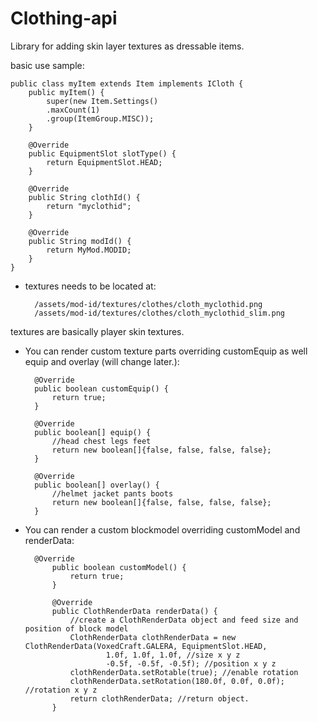 # Clothing-api
Library for adding skin layer textures as dressable items.

basic use sample:

    public class myItem extends Item implements ICloth {
        public myItem() {
            super(new Item.Settings()
            .maxCount(1)
            .group(ItemGroup.MISC));
        }

        @Override
        public EquipmentSlot slotType() {
            return EquipmentSlot.HEAD;
        }
    
        @Override
        public String clothId() {
            return "myclothid";
        }
    
        @Override
        public String modId() {
            return MyMod.MODID;
        }
    }
 
* textures needs to be located at:
        
        /assets/mod-id/textures/clothes/cloth_myclothid.png
        /assets/mod-id/textures/clothes/cloth_myclothid_slim.png
        
textures are basically player skin textures.


* You can render custom texture parts overriding customEquip as well equip and overlay (will change later.):
    
        @Override
        public boolean customEquip() {
            return true;
        }

        @Override
        public boolean[] equip() {
            //head chest legs feet
            return new boolean[]{false, false, false, false};
        }

        @Override
        public boolean[] overlay() {
            //helmet jacket pants boots
            return new boolean[]{false, false, false, false};
        }


* You can render a custom blockmodel overriding customModel and renderData:
        
        @Override
            public boolean customModel() {
                return true;
            }
        
            @Override
            public ClothRenderData renderData() {
                //create a ClothRenderData object and feed size and position of block model
                ClothRenderData clothRenderData = new ClothRenderData(VoxedCraft.GALERA, EquipmentSlot.HEAD,
                        1.0f, 1.0f, 1.0f, //size x y z
                        -0.5f, -0.5f, -0.5f); //position x y z
                clothRenderData.setRotable(true); //enable rotation
                clothRenderData.setRotation(180.0f, 0.0f, 0.0f); //rotation x y z
                return clothRenderData; //return object.
            }